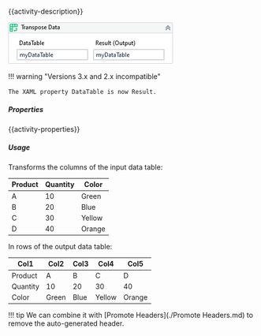 {{activity-description}}

![](../img/activities/TransposeData.png)

!!! warning "Versions 3.x and 2.x incompatible"

    The XAML property DataTable is now Result.

##### Properties

{{activity-properties}}

##### Usage

Transforms the columns of the input data table:

| Product | Quantity | Color  |
| ------- | -------- | ------ |
| A       | 10       | Green  |
| B       | 20       | Blue   |
| C       | 30       | Yellow |
| D       | 40       | Orange |

In rows of the output data table:

|   Col1   | Col2  | Col3 |  Col4  |  Col5  |
| -------- | ----- | ---- | ------ | ------ |
| Product  | A     | B    | C      | D      |
| Quantity | 10    | 20   | 30     | 40     |
| Color    | Green | Blue | Yellow | Orange |


!!! tip
    We can combine it with [Promote Headers](./Promote Headers.md) to remove the auto-generated header.

